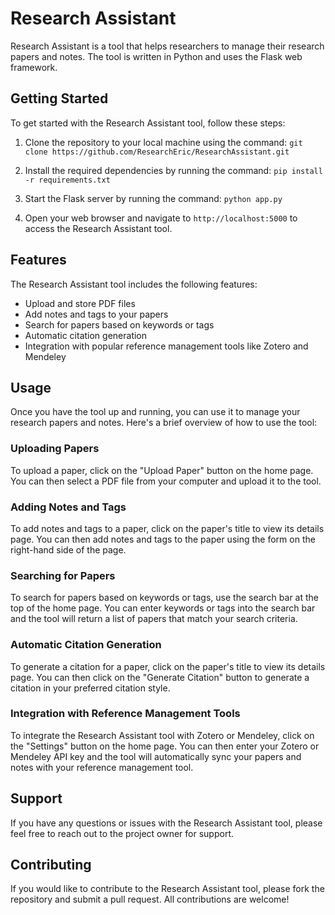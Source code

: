 # Research Assistant

Research Assistant is a tool that helps researchers to manage their research papers and notes. The tool is written in Python and uses the Flask web framework.

## Getting Started

To get started with the Research Assistant tool, follow these steps:

1. Clone the repository to your local machine using the command: `git clone https://github.com/ResearchEric/ResearchAssistant.git`

2. Install the required dependencies by running the command: `pip install -r requirements.txt`

3. Start the Flask server by running the command: `python app.py`

4. Open your web browser and navigate to `http://localhost:5000` to access the Research Assistant tool.

## Features

The Research Assistant tool includes the following features:

- Upload and store PDF files
- Add notes and tags to your papers
- Search for papers based on keywords or tags
- Automatic citation generation
- Integration with popular reference management tools like Zotero and Mendeley

## Usage

Once you have the tool up and running, you can use it to manage your research papers and notes. Here's a brief overview of how to use the tool:

### Uploading Papers

To upload a paper, click on the "Upload Paper" button on the home page. You can then select a PDF file from your computer and upload it to the tool.

### Adding Notes and Tags

To add notes and tags to a paper, click on the paper's title to view its details page. You can then add notes and tags to the paper using the form on the right-hand side of the page.

### Searching for Papers

To search for papers based on keywords or tags, use the search bar at the top of the home page. You can enter keywords or tags into the search bar and the tool will return a list of papers that match your search criteria.

### Automatic Citation Generation

To generate a citation for a paper, click on the paper's title to view its details page. You can then click on the "Generate Citation" button to generate a citation in your preferred citation style.

### Integration with Reference Management Tools

To integrate the Research Assistant tool with Zotero or Mendeley, click on the "Settings" button on the home page. You can then enter your Zotero or Mendeley API key and the tool will automatically sync your papers and notes with your reference management tool.

## Support

If you have any questions or issues with the Research Assistant tool, please feel free to reach out to the project owner for support.

## Contributing

If you would like to contribute to the Research Assistant tool, please fork the repository and submit a pull request. All contributions are welcome!